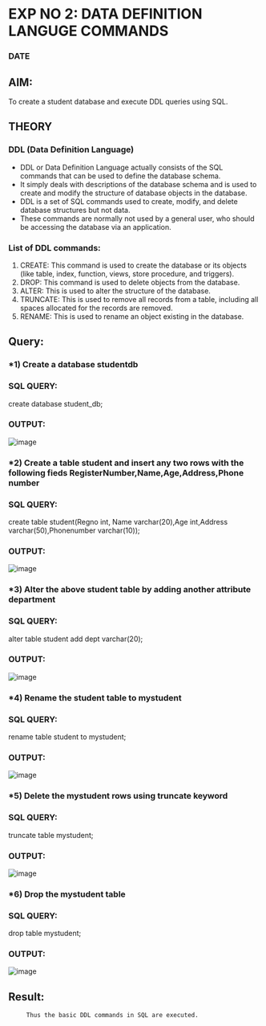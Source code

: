 # EXP NO 2: DATA DEFINITION LANGUGE COMMANDS 
### DATE
## AIM:
To create a student database and execute DDL queries using SQL.


## THEORY
### DDL (Data Definition Language)

* DDL or Data Definition Language actually consists of the SQL commands that can be used to define the database schema.
* It simply deals with descriptions of the database schema and is used to create and modify the structure of database objects in the database.
* DDL is a set of SQL commands used to create, modify, and delete database structures but not data.
* These commands are normally not used by a general user, who should be accessing the database via an application.

 
### List of DDL commands: 
1. CREATE: This command is used to create the database or its objects (like table, index, function, views, store procedure, and triggers).
2. DROP: This command is used to delete objects from the database.
3. ALTER: This is used to alter the structure of the database.
4. TRUNCATE: This is used to remove all records from a table, including all spaces allocated for the records are removed.
5. RENAME: This is used to rename an object existing in the database.

## Query:
### *1) Create a database studentdb

### SQL QUERY:
create database student_db;

### OUTPUT:
![image](https://github.com/PGHARIHARAN33/DBMS/assets/123052484/caa7fee4-598a-4762-97ac-a74a20dd1faf)


### *2) Create a table student  and insert any two rows with the following fieds RegisterNumber,Name,Age,Address,Phone number

### SQL QUERY: 
create table student(Regno int, Name varchar(20),Age int,Address varchar(50),Phonenumber varchar(10));


### OUTPUT:
![image](https://github.com/PGHARIHARAN33/DBMS/assets/123052484/18aadf96-e6b5-4ba7-85d3-b4815bf33e84)


### *3) Alter the above student table by adding another attribute department

### SQL QUERY: 
alter table student add dept varchar(20);

### OUTPUT:
![image](https://github.com/PGHARIHARAN33/DBMS/assets/123052484/6f58dec4-cb3d-4c1a-9bbc-e870ff65d926)


### *4) Rename the student table to mystudent

### SQL QUERY: 
rename table student to mystudent;

### OUTPUT:
![image](https://github.com/PGHARIHARAN33/DBMS/assets/123052484/1e2c8b4d-13a9-48d1-9e66-952c634240f3)


### *5) Delete the mystudent rows using truncate keyword

### SQL QUERY: 
truncate table mystudent;

### OUTPUT:
![image](https://github.com/PGHARIHARAN33/DBMS/assets/123052484/c0c90d77-4671-4adf-9e92-5db773579c5b)

### *6) Drop the mystudent table
 
### SQL QUERY: 
drop table mystudent;

### OUTPUT:
![image](https://github.com/PGHARIHARAN33/DBMS/assets/123052484/086fb011-ec7c-4609-af9f-d116ea468728)









## Result:
         Thus the basic DDL commands in SQL are executed. 


